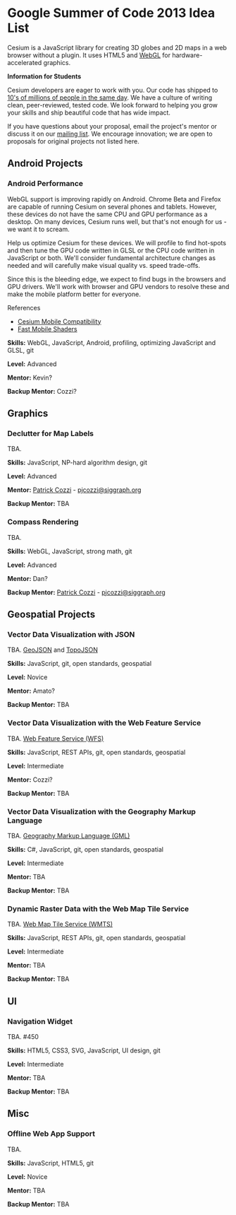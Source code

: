 # Google Summer of Code 2013 Idea List

Cesium is a JavaScript library for creating 3D globes and 2D maps in a web browser without a plugin. It uses HTML5 and [WebGL](http://www.khronos.org/webgl) for hardware-accelerated graphics.

**Information for Students**

Cesium developers are eager to work with you.  Our code has shipped to [10's of millions of people in the same day](http://cesium.agi.com/noradtrackssanta2012.html).  We have a culture of writing clean, peer-reviewed, tested code.  We look forward to helping you grow your skills and ship beautiful code that has wide impact.

If you have questions about your proposal, email the project's mentor or discuss it on our [mailing list](https://groups.google.com/forum/#!forum/cesium-dev).  We encourage innovation; we are open to proposals for original projects not listed here.

## Android Projects

### Android Performance

WebGL support is improving rapidly on Android.  Chrome Beta and Firefox are capable of running Cesium on several phones and tablets.  However, these devices do not have the same CPU and GPU performance as a desktop.  On many devices, Cesium runs well, but that's not enough for us - we want it to scream.

Help us optimize Cesium for these devices.  We will profile to find hot-spots and then tune the GPU code written in GLSL or the CPU code written in JavaScript or both.  We'll consider fundamental architecture changes as needed and will carefully make visual quality vs. speed trade-offs.

Since this is the bleeding edge, we expect to find bugs in the browsers and GPU drivers.  We'll work with browser and GPU vendors to resolve these and make the mobile platform better for everyone.

References
* [Cesium Mobile Compatibility](https://github.com/AnalyticalGraphicsInc/cesium/wiki/Mobile-Details)
* [Fast Mobile Shaders](http://aras-p.info/texts/files/FastMobileShaders_siggraph2011.pdf)

**Skills:** WebGL, JavaScript, Android, profiling, optimizing JavaScript and GLSL, git

**Level:** Advanced

**Mentor:** Kevin?

**Backup Mentor:** Cozzi?

## Graphics

### Declutter for Map Labels

TBA.

**Skills:** JavaScript, NP-hard algorithm design, git

**Level:** Advanced

**Mentor:** [Patrick Cozzi](http://www.seas.upenn.edu/~pcozzi/) - pjcozzi@siggraph.org

**Backup Mentor:** TBA

### Compass Rendering

TBA.

**Skills:** WebGL, JavaScript, strong math, git

**Level:** Advanced

**Mentor:** Dan?

**Backup Mentor:** [Patrick Cozzi](http://www.seas.upenn.edu/~pcozzi/) - pjcozzi@siggraph.org

## Geospatial Projects

### Vector Data Visualization with JSON

TBA. [GeoJSON](http://www.geojson.org/) and [TopoJSON](https://github.com/mbostock/topojson)

**Skills:** JavaScript, git, open standards, geospatial

**Level:** Novice

**Mentor:** Amato?

**Backup Mentor:** TBA

### Vector Data Visualization with the Web Feature Service

TBA. [Web Feature Service (WFS)](http://www.opengeospatial.org/standards/wfs)

**Skills:** JavaScript, REST APIs, git, open standards, geospatial

**Level:** Intermediate

**Mentor:** Cozzi?

**Backup Mentor:** TBA

### Vector Data Visualization with the Geography Markup Language

TBA. [Geography Markup Language (GML)](http://www.opengeospatial.org/standards/gml)

**Skills:** C#, JavaScript, git, open standards, geospatial

**Level:** Intermediate

**Mentor:** TBA

**Backup Mentor:** TBA

### Dynamic Raster Data with the Web Map Tile Service

TBA. [Web Map Tile Service (WMTS)](http://www.opengeospatial.org/standards/wmts)

**Skills:** JavaScript, REST APIs, git, open standards, geospatial

**Level:** Intermediate

**Mentor:** TBA

**Backup Mentor:** TBA

## UI

### Navigation Widget

TBA. #450

**Skills:** HTML5, CSS3, SVG, JavaScript, UI design, git

**Level:** Intermediate

**Mentor:** TBA

**Backup Mentor:** TBA

## Misc

### Offline Web App Support

TBA.

**Skills:** JavaScript, HTML5, git

**Level:** Novice

**Mentor:** TBA

**Backup Mentor:** TBA
